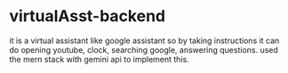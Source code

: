 # virtualAsst-backend
it is a virtual assistant like google assistant so by taking instructions it can do opening youtube, clock, searching google, answering questions. used the mern stack with gemini api to implement this.
